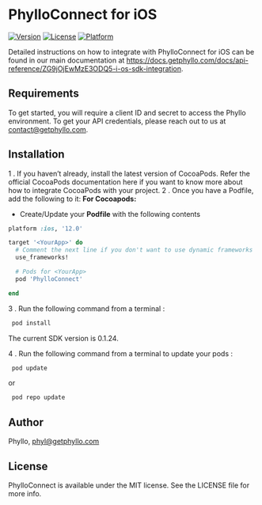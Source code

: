 # PhylloConnect for iOS
[![Version](https://img.shields.io/cocoapods/v/PhylloConnect.svg?style=flat)](http://cocoadocs.org/docsets/PhylloConnect)
[![License](https://img.shields.io/cocoapods/l/PhylloConnect.svg?style=flat)](http://cocoadocs.org/docsets/PhylloConnect)
[![Platform](https://img.shields.io/cocoapods/p/PhylloConnect.svg?style=flat)](http://cocoadocs.org/docsets/PhylloConnect)

Detailed instructions on how to integrate with PhylloConnect for iOS can be found in our main documentation at https://docs.getphyllo.com/docs/api-reference/ZG9jOjEwMzE3ODQ5-i-os-sdk-integration.

## Requirements

To get started, you will require a client ID and secret to access the Phyllo environment. To get your API credentials, please reach out to us at contact@getphyllo.com.

## Installation

1 . If you haven’t already, install the latest version of CocoaPods. Refer the official CocoaPods documentation here if you want to know more about how to integrate CocoaPods with your project.
2 . Once you have a Podfile, add the following to it:
**For Cocoapods:**

- Create/Update your **Podfile** with the following contents

```ruby
platform :ios, '12.0'

target '<YourApp>' do
  # Comment the next line if you don't want to use dynamic frameworks
  use_frameworks!

  # Pods for <YourApp>
  pod 'PhylloConnect'

end
```

3 . Run the following command from a terminal :
```ruby
 pod install
```
The current SDK version is 0.1.24.

4 . Run the following command from a terminal to update your pods :
```ruby
 pod update
```
or
 
```ruby
 pod repo update
```

## Author

Phyllo, phyl@getphyllo.com

## License

PhylloConnect is available under the MIT license. See the LICENSE file for more info.
